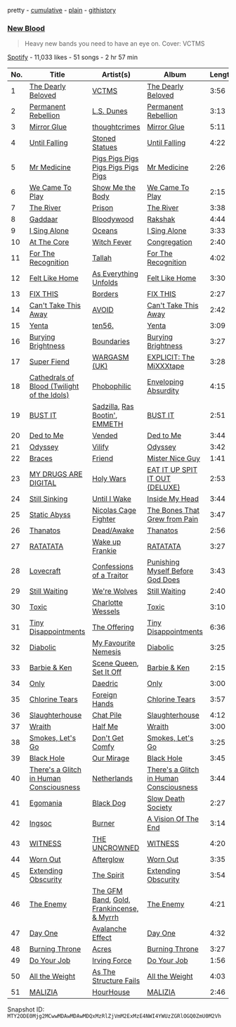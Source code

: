 pretty - [cumulative](/playlists/cumulative/37i9dQZF1DXdiUbJTV2anj.md) - [plain](/playlists/plain/37i9dQZF1DXdiUbJTV2anj) - [githistory](https://github.githistory.xyz/mackorone/spotify-playlist-archive/blob/main/playlists/plain/37i9dQZF1DXdiUbJTV2anj)

### [New Blood](https://open.spotify.com/playlist/37i9dQZF1DXdiUbJTV2anj)

> Heavy new bands you need to have an eye on\. Cover: VCTMS

[Spotify](https://open.spotify.com/user/spotify) - 11,033 likes - 51 songs - 2 hr 57 min

| No. | Title | Artist(s) | Album | Length |
|---|---|---|---|---|
| 1 | [The Dearly Beloved](https://open.spotify.com/track/65ISG3z0biln1mB8wakFEi) | [VCTMS](https://open.spotify.com/artist/0Gav1syIZzd1D6fiyhd9dT) | [The Dearly Beloved](https://open.spotify.com/album/3985j1Z12r21NCWCbGHTY2) | 3:56 |
| 2 | [Permanent Rebellion](https://open.spotify.com/track/2Ot85xcajHDvU7cD2BdR2M) | [L.S\. Dunes](https://open.spotify.com/artist/2uRjuSX3CCVJO0KBA518XG) | [Permanent Rebellion](https://open.spotify.com/album/2LbVe89xE3nidK1eYLwrfH) | 3:13 |
| 3 | [Mirror Glue](https://open.spotify.com/track/0fEWlqJr3lJXEXmLk7KFOD) | [thoughtcrimes](https://open.spotify.com/artist/7xJ6tFnLODDMEhhlj6ftop) | [Mirror Glue](https://open.spotify.com/album/5vuqiIimLosYL6Gql82oXV) | 5:11 |
| 4 | [Until Falling](https://open.spotify.com/track/1oQc7ebfr4unGdUTlad9of) | [Stoned Statues](https://open.spotify.com/artist/4T3zk8OMwpondwavcnTZeQ) | [Until Falling](https://open.spotify.com/album/4zGPzMSMUwxcYJRuN5twAc) | 4:22 |
| 5 | [Mr Medicine](https://open.spotify.com/track/48tHXTsLgLIU4fJNv13LIy) | [Pigs Pigs Pigs Pigs Pigs Pigs Pigs](https://open.spotify.com/artist/1F7QDWyZTLGzkyGLgFjEhU) | [Mr Medicine](https://open.spotify.com/album/61YA2rZJLN30UgkVRlHwZM) | 2:26 |
| 6 | [We Came To Play](https://open.spotify.com/track/41zQURNrqtia1f2xXfZkUP) | [Show Me the Body](https://open.spotify.com/artist/5jh7sgXW2njALiIh0aPXjB) | [We Came To Play](https://open.spotify.com/album/2JCF0uPKnJCJdQ7C5acVFr) | 2:15 |
| 7 | [The River](https://open.spotify.com/track/2jHCuaT5m1iXLnugNCERSh) | [Prison](https://open.spotify.com/artist/4UVyBJPlg3bV69JZk1trYq) | [The River](https://open.spotify.com/album/2nLucUgoU2DW05o2FUEULd) | 3:38 |
| 8 | [Gaddaar](https://open.spotify.com/track/3Kj2M9gRU1Lwf5eiNjBtBp) | [Bloodywood](https://open.spotify.com/artist/4HFpzehKjow2WqU4EJ6Wy9) | [Rakshak](https://open.spotify.com/album/24gOuJnIeGxz0eBrmgid2Q) | 4:44 |
| 9 | [I Sing Alone](https://open.spotify.com/track/2H4jNC3nMl22tyVK1BeLGH) | [Oceans](https://open.spotify.com/artist/7x3hXpGkI296eBLTbhbND0) | [I Sing Alone](https://open.spotify.com/album/0qxrvbiTs5U7exUPdyBlYP) | 3:33 |
| 10 | [At The Core](https://open.spotify.com/track/0Yurp3rkIdKpLtva5cU0Nh) | [Witch Fever](https://open.spotify.com/artist/1Zdd7fqk5jtuMUwE7agpS1) | [Congregation](https://open.spotify.com/album/6SIQj7MJgbjkhV8nm16qZj) | 2:40 |
| 11 | [For The Recognition](https://open.spotify.com/track/3LQZTazcTfzgFlmkHiZIuW) | [Tallah](https://open.spotify.com/artist/6Idb4IHX4Mf8IlB6sXcsdf) | [For The Recognition](https://open.spotify.com/album/7EQ5g4NnhDG38WqZRYUy0b) | 4:02 |
| 12 | [Felt Like Home](https://open.spotify.com/track/1Tvq5AWaYmN598So4r6p2h) | [As Everything Unfolds](https://open.spotify.com/artist/28IImD2QqPWTQ2cWgOMQNT) | [Felt Like Home](https://open.spotify.com/album/7BCIRnGqWxt9w9JsbsjYIE) | 3:30 |
| 13 | [FIX THIS](https://open.spotify.com/track/1qoQclrr4nysaJXt9NMQGA) | [Borders](https://open.spotify.com/artist/4LlvZpSkapl3vj704A7XKO) | [FIX THIS](https://open.spotify.com/album/2ABQMw2umOizavA4yPSRZQ) | 2:27 |
| 14 | [Can't Take This Away](https://open.spotify.com/track/69xZZJ0lSlw6PgDOXdIP3R) | [AVOID](https://open.spotify.com/artist/7rZJ1D1ERxrHNKTWwpZFVU) | [Can't Take This Away](https://open.spotify.com/album/02TZLTvmL28QjqPIEHUiWY) | 2:42 |
| 15 | [Yenta](https://open.spotify.com/track/5xI05mj56keeBC5j8sAewg) | [ten56.](https://open.spotify.com/artist/28dpy0DQotTkBXcTlniQii) | [Yenta](https://open.spotify.com/album/75Mk7bCKer2jIafSsYHjGl) | 3:09 |
| 16 | [Burying Brightness](https://open.spotify.com/track/3nyfxtCg9RD30h3aTnbVFW) | [Boundaries](https://open.spotify.com/artist/7a29ko2je7GUMrbmwn4t3I) | [Burying Brightness](https://open.spotify.com/album/4B4bNthhcQ9ph657TTYsbG) | 3:27 |
| 17 | [Super Fiend](https://open.spotify.com/track/2JOYAjpbutUFqxHYncleLf) | [WARGASM \(UK\)](https://open.spotify.com/artist/1NRudBLaT84LXxfsYdFMhB) | [EXPLICIT: The MiXXXtape](https://open.spotify.com/album/0AGZmPToQJuD4DTh6bFGQ2) | 3:28 |
| 18 | [Cathedrals of Blood \(Twilight of the Idols\)](https://open.spotify.com/track/7tyqpGsyDgCTL8EOcqhJt5) | [Phobophilic](https://open.spotify.com/artist/1cdxNUejlVcTwgWocqB3eF) | [Enveloping Absurdity](https://open.spotify.com/album/0ULfAaYkPeQfu3f64qNiuy) | 4:15 |
| 19 | [BUST IT](https://open.spotify.com/track/2VR50MI5hLSYnYRC1mAQOx) | [Sadzilla](https://open.spotify.com/artist/6B6IodMdAjoGX2fZuYyGpc), [Ras Bootin'](https://open.spotify.com/artist/1waYSMSmhL2nSqLb3XBRSh), [EMMETH](https://open.spotify.com/artist/1C4YaCx7UmWLQrycPwu7Dy) | [BUST IT](https://open.spotify.com/album/1JaVsCab59Ls8hIjSMg6Eg) | 2:51 |
| 20 | [Ded to Me](https://open.spotify.com/track/0WATUz2EzNC0NT8w4D3HE7) | [Vended](https://open.spotify.com/artist/17pZeX1Vy9hugVufmKFbCQ) | [Ded to Me](https://open.spotify.com/album/1XyQDiFCupKpn5E9yAtlRL) | 3:44 |
| 21 | [Odyssey](https://open.spotify.com/track/43198ZeRQtET0J7fkhO595) | [Vilify](https://open.spotify.com/artist/1vcCPOlMYtuwIS7W7fzZno) | [Odyssey](https://open.spotify.com/album/3VFpo1ADsgO5W4qhQyjUKk) | 3:42 |
| 22 | [Braces](https://open.spotify.com/track/3oYAMcCA1J8QGzz1q0CPHF) | [Friend](https://open.spotify.com/artist/6a89shmNCtjzoMMX47z2Iq) | [Mister Nice Guy](https://open.spotify.com/album/2tsLR3WeXcm7obFh3ZNNn5) | 1:41 |
| 23 | [MY DRUGS ARE DIGITAL](https://open.spotify.com/track/5RXtSYCPSDSGwCFmcDSY7e) | [Holy Wars](https://open.spotify.com/artist/2dTOWcCL0cYviin0Uz1lj4) | [EAT IT UP SPIT IT OUT \(DELUXE\)](https://open.spotify.com/album/1aoggoBvLRKQlyozAjfcsK) | 2:53 |
| 24 | [Still Sinking](https://open.spotify.com/track/2HwEi11MYPuQY1rXBrUb7n) | [Until I Wake](https://open.spotify.com/artist/4XYFjTd83FIwArFrWEYhd5) | [Inside My Head](https://open.spotify.com/album/5WItXKjIqfNPLL6yZEgxEk) | 3:44 |
| 25 | [Static Abyss](https://open.spotify.com/track/7uovzMDpYCrhVd9EtXWDHQ) | [Nicolas Cage Fighter](https://open.spotify.com/artist/4JkTiXry8oQXwcOmEdqAPl) | [The Bones That Grew from Pain](https://open.spotify.com/album/7GzN1P1QFtMNIp3p6ZQEFe) | 3:47 |
| 26 | [Thanatos](https://open.spotify.com/track/1nckYgkJGeJFvcEwKrSCe7) | [Dead/Awake](https://open.spotify.com/artist/2Mtcd92iGg5ZXYaSUhZEQm) | [Thanatos](https://open.spotify.com/album/1SwglEKNRXgmlGP3csWSJV) | 2:56 |
| 27 | [RATATATA](https://open.spotify.com/track/69MHdGzxzt4GMliiXqpWn4) | [Wake up Frankie](https://open.spotify.com/artist/0a3b8EtIuUttBtZ2mIhLuv) | [RATATATA](https://open.spotify.com/album/4lvR3TmGeAdG6CesUqaPBd) | 3:27 |
| 28 | [Lovecraft](https://open.spotify.com/track/5XMJ0iPqfYdVSAMZaZu6x3) | [Confessions of a Traitor](https://open.spotify.com/artist/3XxTiLhFGMsWvVfpZ7KlF9) | [Punishing Myself Before God Does](https://open.spotify.com/album/222AtgmkJIArvoRoP5KC8S) | 3:43 |
| 29 | [Still Waiting](https://open.spotify.com/track/5L6GZ6mFm4q0ZM4hhE8JJt) | [We're Wolves](https://open.spotify.com/artist/73hZY77xQYtJsTrslIzy7v) | [Still Waiting](https://open.spotify.com/album/7MnKb71wfwCK6QNVQdefI9) | 2:40 |
| 30 | [Toxic](https://open.spotify.com/track/5yPoXFHbffwThUvx0ssfFZ) | [Charlotte Wessels](https://open.spotify.com/artist/6yyPaE45AE346XVgFJgiaI) | [Toxic](https://open.spotify.com/album/1o7TaQ4EMPhF8wHpUFv08z) | 3:10 |
| 31 | [Tiny Disappointments](https://open.spotify.com/track/1pfAi5l2hIvVoBN13s1Gbj) | [The Offering](https://open.spotify.com/artist/69gpxGPOo7OguSCeHSlO9C) | [Tiny Disappointments](https://open.spotify.com/album/4itHsRrDzMue3SKuVcIoCw) | 6:36 |
| 32 | [Diabolic](https://open.spotify.com/track/35nX8jOmfuUEofO4r20zJN) | [My Favourite Nemesis](https://open.spotify.com/artist/3YKCy7kEFDbG1ZGq6qNKjM) | [Diabolic](https://open.spotify.com/album/5JXXDea10HLfGk9zMoK90j) | 3:25 |
| 33 | [Barbie & Ken](https://open.spotify.com/track/7aVUykGDZCRyLRKCQrtrbx) | [Scene Queen](https://open.spotify.com/artist/6WandyxeDxlcOTwxtnTKP4), [Set It Off](https://open.spotify.com/artist/06bDwgCHeMAwhgI8il4Y5k) | [Barbie & Ken](https://open.spotify.com/album/4mljsOFQj7XRh77BAVF1aq) | 2:15 |
| 34 | [Only](https://open.spotify.com/track/5N6h0dmnyZrrTf4sn6khPQ) | [Daedric](https://open.spotify.com/artist/7bPZIHM9End5CqPcCrOqBf) | [Only](https://open.spotify.com/album/7p2FtJJE5VQR7jJxCQCCZr) | 3:00 |
| 35 | [Chlorine Tears](https://open.spotify.com/track/554OCcyd1Q3O7bDXNdRZjS) | [Foreign Hands](https://open.spotify.com/artist/09RKiiT2NAJ7qYoAGOYu9w) | [Chlorine Tears](https://open.spotify.com/album/7uk1TiN9BcMF8iL9amIteu) | 3:57 |
| 36 | [Slaughterhouse](https://open.spotify.com/track/6TbRUyqguhyHq4ZuM4Azf1) | [Chat Pile](https://open.spotify.com/artist/4yRSUmhuSJ3KcIMljdh4fH) | [Slaughterhouse](https://open.spotify.com/album/2hjoCyFS7hbm8DhUPuFBeL) | 4:12 |
| 37 | [Wraith](https://open.spotify.com/track/3l01YBmdkodOql6KenzqHr) | [Half Me](https://open.spotify.com/artist/4LNvQot1CDYC3kWGW144XC) | [Wraith](https://open.spotify.com/album/59wlkyqNZcSr6XwOZFQYqq) | 3:00 |
| 38 | [Smokes, Let's Go](https://open.spotify.com/track/0nCjt3hXKjGFbsqUDtMPOR) | [Don't Get Comfy](https://open.spotify.com/artist/5EE1DDFDPJTVYnJdLUXtfE) | [Smokes, Let's Go](https://open.spotify.com/album/6kv22qz0FjQJTRpbo0vADA) | 3:25 |
| 39 | [Black Hole](https://open.spotify.com/track/0pNfjQmun4TkovFgLaJOR1) | [Our Mirage](https://open.spotify.com/artist/1QpYiCxy3p5Wz7HtomBqHU) | [Black Hole](https://open.spotify.com/album/0Jl2byDXilu4Iivo3QO7Ii) | 3:45 |
| 40 | [There's a Glitch in Human Consciousness](https://open.spotify.com/track/11dR6vXFCoZsTXD2uH6YlG) | [Netherlands](https://open.spotify.com/artist/1WUAsFAAm9aQttDw4M7seC) | [There's a Glitch in Human Consciousness](https://open.spotify.com/album/1I0Z5NYHR4AYENHiQPJATM) | 3:44 |
| 41 | [Egomania](https://open.spotify.com/track/32Awf6Cs0vi7Tx9ROc202z) | [Black Dog](https://open.spotify.com/artist/0APfor8NzwpP33bnr3pFsP) | [Slow Death Society](https://open.spotify.com/album/3p1RCA4yNRNSmMbrjTZH9Z) | 2:27 |
| 42 | [Ingsoc](https://open.spotify.com/track/3wXtzHfLRfz3fFkveuboPf) | [Burner](https://open.spotify.com/artist/7Amw4gNz7nLq7140PFhtuk) | [A Vision Of The End](https://open.spotify.com/album/1jRJTS1dobAT283CzlHHjh) | 3:14 |
| 43 | [WITNESS](https://open.spotify.com/track/143IjpY2zxe3Gkgd1LqyG2) | [THE UNCROWNED](https://open.spotify.com/artist/7C4ZP77B8ST0JQeBB0loHI) | [WITNESS](https://open.spotify.com/album/6htGFQwkKjiVA7CEhFs6BG) | 4:20 |
| 44 | [Worn Out](https://open.spotify.com/track/1dErvWB1kTwYQuSvYn8zrs) | [Afterglow](https://open.spotify.com/artist/1HzcKPVciRAscPssWBFgGA) | [Worn Out](https://open.spotify.com/album/51RgDcqScUNM0tnJyYPU0D) | 3:35 |
| 45 | [Extending Obscurity](https://open.spotify.com/track/5DpmC9LG2152tAodIgFFRK) | [The Spirit](https://open.spotify.com/artist/1KLoISkEyIEt9Q6xMB83Ah) | [Extending Obscurity](https://open.spotify.com/album/2fbegWCx4Evi0U8OWLDkb0) | 3:54 |
| 46 | [The Enemy](https://open.spotify.com/track/3mgF9Ku2ufETtnLpCRwyET) | [The GFM Band](https://open.spotify.com/artist/1G2MgpunAePYtc83tCxZYK), [Gold, Frankincense, & Myrrh](https://open.spotify.com/artist/2NzvxoOoIshAvoQ2wYbZhj) | [The Enemy](https://open.spotify.com/album/4SQrKvM6xrxbvGRd33bGty) | 4:21 |
| 47 | [Day One](https://open.spotify.com/track/0hG8zv8V3CAIx8Hud0c46z) | [Avalanche Effect](https://open.spotify.com/artist/1lhzMZn54qAGcj8hdoMCCb) | [Day One](https://open.spotify.com/album/0R0odwfRh10a2dWPwVGUHI) | 4:32 |
| 48 | [Burning Throne](https://open.spotify.com/track/7AL1DLcTLWyQ77xueiH8QJ) | [Acres](https://open.spotify.com/artist/3y43zXffnLmhyQD1K4QCmD) | [Burning Throne](https://open.spotify.com/album/6Yq21ajQ4U8heAmedI5Iho) | 3:27 |
| 49 | [Do Your Job](https://open.spotify.com/track/3Qsf4DkfX8efJvJgGQ9Fhn) | [Irving Force](https://open.spotify.com/artist/1Hse4lep7I9RUgQ3Ro1NgX) | [Do Your Job](https://open.spotify.com/album/7LewPgcqn5DwaYzHfbnuhn) | 1:56 |
| 50 | [All the Weight](https://open.spotify.com/track/1J8w2cPF7NAcD2QKtoWh0U) | [As The Structure Fails](https://open.spotify.com/artist/12A5ksM0yYvX6ULrJmIvQN) | [All the Weight](https://open.spotify.com/album/3NmSRgQxnl33x8sOkfICLD) | 4:03 |
| 51 | [MALIZIA](https://open.spotify.com/track/1jFosWcZ0SQbvdUhKOS14S) | [HourHouse](https://open.spotify.com/artist/2gTGDMyJT449yCPyYSzQ4E) | [MALIZIA](https://open.spotify.com/album/7rtrTAtDq8S4vlxL2FpQdv) | 2:46 |

Snapshot ID: `MTY2ODE0Mjg2MCwwMDAwMDAwMDQxMzRlZjVmM2ExMzE4NWI4YWUzZGRlOGQ0ZmU0M2Vh`
